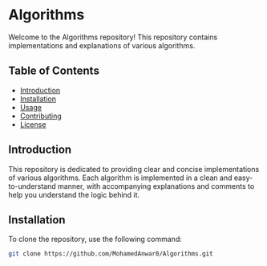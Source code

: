 # Algorithms

Welcome to the Algorithms repository! This repository contains implementations and explanations of various algorithms.

## Table of Contents

- [Introduction](#introduction)
- [Installation](#installation)
- [Usage](#usage)
- [Contributing](#contributing)
- [License](#license)

## Introduction

This repository is dedicated to providing clear and concise implementations of various algorithms. Each algorithm is implemented in a clean and easy-to-understand manner, with accompanying explanations and comments to help you understand the logic behind it.

## Installation

To clone the repository, use the following command:

```sh
git clone https://github.com/MohamedAnwar0/Algorithms.git
